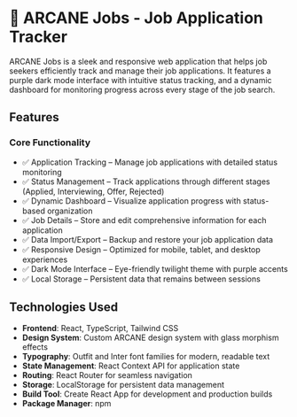 # 💼 ARCANE Jobs - Job Application Tracker

ARCANE Jobs is a sleek and responsive web application that helps job seekers efficiently track and manage their job applications. It features a purple dark mode interface with intuitive status tracking, and a dynamic dashboard for monitoring progress across every stage of the job search.

## Features

### Core Functionality
- ✅ Application Tracking – Manage job applications with detailed status monitoring
- ✅ Status Management – Track applications through different stages (Applied, Interviewing, Offer, Rejected)
- ✅ Dynamic Dashboard – Visualize application progress with status-based organization
- ✅ Job Details – Store and edit comprehensive information for each application
- ✅ Data Import/Export – Backup and restore your job application data
- ✅ Responsive Design – Optimized for mobile, tablet, and desktop experiences
- ✅ Dark Mode Interface – Eye-friendly twilight theme with purple accents
- ✅ Local Storage – Persistent data that remains between sessions

## Technologies Used

- **Frontend**: React, TypeScript, Tailwind CSS
- **Design System**: Custom ARCANE design system with glass morphism effects
- **Typography**: Outfit and Inter font families for modern, readable text
- **State Management**: React Context API for application state
- **Routing**: React Router for seamless navigation
- **Storage**: LocalStorage for persistent data management
- **Build Tool**: Create React App for development and production builds
- **Package Manager**: npm

